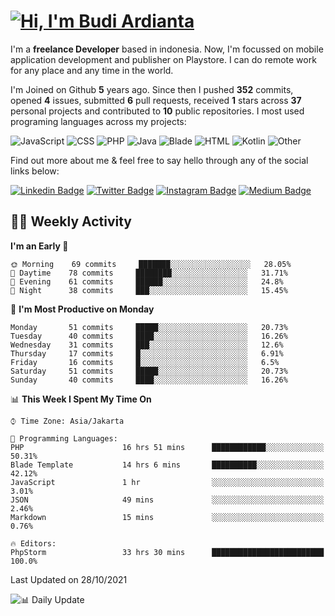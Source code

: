 # [![Hi, I'm Budi Ardianta](https://readme-typing-svg.herokuapp.com?size=24&vCenter=true&lines=%F0%9F%91%8B+Hi%2C+I'm+Budi+Ardianta+;%F0%9F%92%BB+Android+And+Web+Developer+)](https://git.io/typing-svg)

I'm a **freelance Developer** based in indonesia. Now, I'm focussed on mobile application development and publisher on Playstore. I can do remote work for any place and any time in the world.

I'm Joined on Github **5** years ago. Since then I pushed **352** commits, opened **4** issues, submitted **6** pull requests, received **1** stars across **37** personal projects and contributed to **10** public repositories.
I most used programing languages across my projects:

![JavaScript](https://img.shields.io/badge/-JavaScript-%23f1e05a?style=flat&logo=JavaScript&logoColor=white)
![CSS](https://img.shields.io/badge/-CSS-%23563d7c?style=flat&logo=CSS&logoColor=white)
![PHP](https://img.shields.io/badge/-PHP-%234F5D95?style=flat&logo=PHP&logoColor=white)
![Java](https://img.shields.io/badge/-Java-%23b07219?style=flat&logo=Java&logoColor=white)
![Blade](https://img.shields.io/badge/-Blade-%23f7523f?style=flat&logo=Blade&logoColor=white)
![HTML](https://img.shields.io/badge/-HTML-%23e34c26?style=flat&logo=HTML&logoColor=white)
![Kotlin](https://img.shields.io/badge/-Kotlin-%23A97BFF?style=flat&logo=Kotlin&logoColor=white)
![Other](https://img.shields.io/badge/-Other-%23ededed?style=flat&logo=Other&logoColor=white)

Find out more about me & feel free to say hello through any of the social links below:

[![Linkedin Badge](https://img.shields.io/badge/-budiardianata-blue?style=flat&logo=Linkedin&logoColor=white&link=https://www.linkedin.com/in/budiardianata/)](https://www.linkedin.com/in/budiardianata/)
[![Twitter Badge](https://img.shields.io/badge/-budiardianata-%231DA1F2.svg?style=flat&logo=twitter&logoColor=white&link=https://www.twitter.com/budiardianata)](https://www.linkedin.com/in/budiardianata/)
[![Instagram Badge](https://img.shields.io/badge/-budiardianata-purple?style=flat&logo=instagram&logoColor=white&link=https://instagram.com/budiardianata/)](https://instagram.com/budiardianata)
[![Medium Badge](https://img.shields.io/badge/-@budiardianata-%2312100E.svg?style=flat&logo=Medium&logoColor=white&link=https://medium.com/@budiardianata/)](https://medium.com/@budiardianata)

## 👨‍💻 Weekly Activity
<!--START_SECTION:waka-->
**I'm an Early 🐤** 

```text
🌞 Morning    69 commits     ███████░░░░░░░░░░░░░░░░░░   28.05% 
🌆 Daytime    78 commits     ████████░░░░░░░░░░░░░░░░░   31.71% 
🌃 Evening    61 commits     ██████░░░░░░░░░░░░░░░░░░░   24.8% 
🌙 Night      38 commits     ███░░░░░░░░░░░░░░░░░░░░░░   15.45%

```
📅 **I'm Most Productive on Monday** 

```text
Monday       51 commits     █████░░░░░░░░░░░░░░░░░░░░   20.73% 
Tuesday      40 commits     ████░░░░░░░░░░░░░░░░░░░░░   16.26% 
Wednesday    31 commits     ███░░░░░░░░░░░░░░░░░░░░░░   12.6% 
Thursday     17 commits     █░░░░░░░░░░░░░░░░░░░░░░░░   6.91% 
Friday       16 commits     █░░░░░░░░░░░░░░░░░░░░░░░░   6.5% 
Saturday     51 commits     █████░░░░░░░░░░░░░░░░░░░░   20.73% 
Sunday       40 commits     ████░░░░░░░░░░░░░░░░░░░░░   16.26%

```


📊 **This Week I Spent My Time On** 

```text
⌚︎ Time Zone: Asia/Jakarta

💬 Programming Languages: 
PHP                      16 hrs 51 mins      ████████████░░░░░░░░░░░░░   50.31% 
Blade Template           14 hrs 6 mins       ██████████░░░░░░░░░░░░░░░   42.12% 
JavaScript               1 hr                ░░░░░░░░░░░░░░░░░░░░░░░░░   3.01% 
JSON                     49 mins             ░░░░░░░░░░░░░░░░░░░░░░░░░   2.46% 
Markdown                 15 mins             ░░░░░░░░░░░░░░░░░░░░░░░░░   0.76%

🔥 Editors: 
PhpStorm                 33 hrs 30 mins      █████████████████████████   100.0%

```


 Last Updated on 28/10/2021
<!--END_SECTION:waka-->

![📊 Daily Update](https://github.com/budiardianata/budiardianata/actions/workflows/update-activity.yml/badge.svg)
